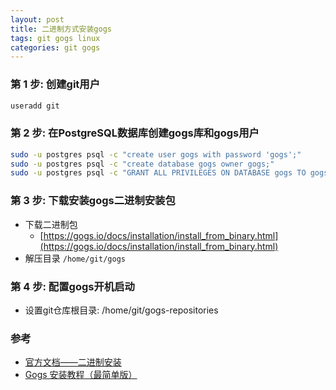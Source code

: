 ```yaml
---
layout: post
title: 二进制方式安装gogs
tags: git gogs linux
categories: git gogs
---
```


### 第 1 步: 创建git用户

```bash
useradd git
```

### 第 2 步: 在PostgreSQL数据库创建gogs库和gogs用户

```bash
sudo -u postgres psql -c "create user gogs with password 'gogs';"
sudo -u postgres psql -c "create database gogs owner gogs;"
sudo -u postgres psql -c "GRANT ALL PRIVILEGES ON DATABASE gogs TO gogs;"
```

### 第 3 步: 下载安装gogs二进制安装包

* 下载二进制包
  * [https://gogs.io/docs/installation/install_from_binary.html](https://gogs.io/docs/installation/install_from_binary.html)
* 解压目录 `/home/git/gogs`

### 第 4 步: 配置gogs开机启动

* 设置git仓库根目录: /home/git/gogs-repositories

### 参考

* [官方文档——二进制安装](https://gogs.io/docs/installation/install_from_binary.html)
* [Gogs 安装教程（最简单版）](https://blog.csdn.net/linzhenlong123/article/details/78298659)
